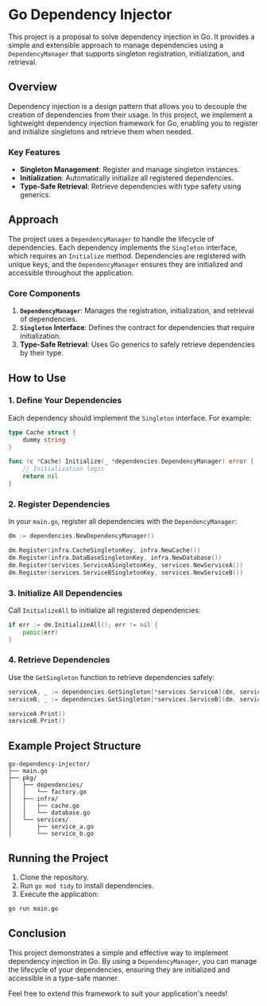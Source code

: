 # Go Dependency Injector

This project is a proposal to solve dependency injection in Go. It provides a simple and extensible approach to manage dependencies using a `DependencyManager` that supports singleton registration, initialization, and retrieval.

## Overview

Dependency injection is a design pattern that allows you to decouple the creation of dependencies from their usage. In this project, we implement a lightweight dependency injection framework for Go, enabling you to register and initialize singletons and retrieve them when needed.

### Key Features

- **Singleton Management**: Register and manage singleton instances.
- **Initialization**: Automatically initialize all registered dependencies.
- **Type-Safe Retrieval**: Retrieve dependencies with type safety using generics.

## Approach

The project uses a `DependencyManager` to handle the lifecycle of dependencies. Each dependency implements the `Singleton` interface, which requires an `Initialize` method. Dependencies are registered with unique keys, and the `DependencyManager` ensures they are initialized and accessible throughout the application.

### Core Components

1. **`DependencyManager`**: Manages the registration, initialization, and retrieval of dependencies.
2. **`Singleton` Interface**: Defines the contract for dependencies that require initialization.
3. **Type-Safe Retrieval**: Uses Go generics to safely retrieve dependencies by their type.

## How to Use

### 1. Define Your Dependencies

Each dependency should implement the `Singleton` interface. For example:

```go
type Cache struct {
    dummy string
}

func (c *Cache) Initialize(_ *dependencies.DependencyManager) error {
    // Initialization logic
    return nil
}
```

### 2. Register Dependencies

In your `main.go`, register all dependencies with the `DependencyManager`:

```go
dm := dependencies.NewDependencyManager()

dm.Register(infra.CacheSingletonKey, infra.NewCache())
dm.Register(infra.DataBaseSingletonKey, infra.NewDatabase())
dm.Register(services.ServiceASingletonKey, services.NewServiceA())
dm.Register(services.ServiceBSingletonKey, services.NewServiceB())
```

### 3. Initialize All Dependencies

Call `InitializeAll` to initialize all registered dependencies:

```go
if err := dm.InitializeAll(); err != nil {
    panic(err)
}
```

### 4. Retrieve Dependencies

Use the `GetSingleton` function to retrieve dependencies safely:

```go
serviceA, _ := dependencies.GetSingleton[*services.ServiceA](dm, services.ServiceASingletonKey)
serviceB, _ := dependencies.GetSingleton[*services.ServiceB](dm, services.ServiceBSingletonKey)

serviceA.Print()
serviceB.Print()
```

## Example Project Structure

```
go-dependency-injector/
├── main.go
├── pkg/
│   ├── dependencies/
│   │   └── factory.go
│   ├── infra/
│   │   ├── cache.go
│   │   └── database.go
│   └── services/
│       ├── service_a.go
│       └── service_b.go
```

## Running the Project

1. Clone the repository.
2. Run `go mod tidy` to install dependencies.
3. Execute the application:

```bash
go run main.go
```

## Conclusion

This project demonstrates a simple and effective way to implement dependency injection in Go. By using a `DependencyManager`, you can manage the lifecycle of your dependencies, ensuring they are initialized and accessible in a type-safe manner.

Feel free to extend this framework to suit your application's needs!